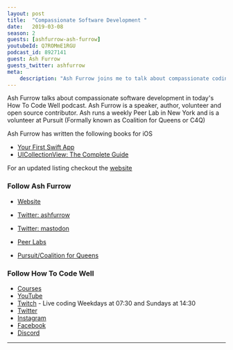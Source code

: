 ```yaml
---
layout: post
title:  "Compassionate Software Development "
date:   2019-03-08
season: 2
guests: [ashfurrow-ash-furrow]
youtubeId: Q7ROMmE1RGU
podcast_id: 8927141
guest: Ash Furrow
guests_twitter: ashfurrow
meta:
    description: "Ash Furrow joins me to talk about compassionate coding in web development"
---
```


Ash Furrow talks about compassionate software development in today's How To Code Well podcast. Ash Furrow is a speaker, author, volunteer and open source contributor. Ash runs a weekly Peer Lab in New York and is a volunteer at Pursuit (Formally known as Coalition for Queens or C4Q)

Ash Furrow has written the following books for iOS
- [Your First Swift App](https://leanpub.com/yourfirstswiftapp/)
- [UICollectionView: The Complete Guide](https://amzn.to/2UrRKtL)

For an updated listing checkout the [website](https://ashfurrow.com/books/)

### Follow Ash Furrow
- [Website](https://ashfurrow.com)
- [Twitter: ashfurrow](https://twitter.com/ashfurrow)
- [Twitter: mastodon](https://mastodon.technology/@ashfurrow)

- [Peer Labs](https://peerlab.community/)
- [Pursuit/Coalition for Queens](https://www.pursuit.org/) 

### Follow How To Code Well
- [Courses](http://howtocodewell.net)
- [YouTube](http://youtube.com/howtocodewell)
- [Twitch](http://twitch.tv/howtocodewell) - Live coding Weekdays at 07:30 and Sundays at 14:30
- [Twitter](https://twitter.com/howtocodewell)
- [Instagram](http://instagram.com/howtocodewell/)
- [Facebook](http://facebook.com/howtocodewell/)
- [Discord](http://howtocodewell.net/discord)

-------------------------------
